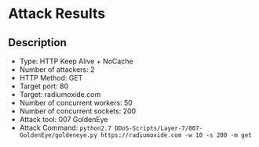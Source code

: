 # Attack Results

## Description

- Type: HTTP Keep Alive + NoCache
- Number of attackers: 2
- HTTP Method: GET
- Target port: 80
- Target: radiumoxide.com
- Number of concurrent workers: 50
- Number of concurrent sockets: 200
- Attack tool: 007 GoldenEye
- Attack Command: `python2.7 DDoS-Scripts/Layer-7/007-GoldenEye/goldeneye.py https://radiumoxide.com -w 10 -s 200 -m get`
